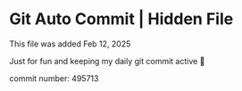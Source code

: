 # Git Auto Commit | Hidden File

This file was added Feb 12, 2025

Just for fun and keeping my daily git commit active 🤪

commit number: 495713
